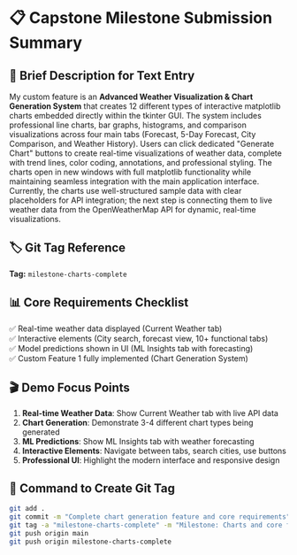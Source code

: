 # 📋 Capstone Milestone Submission Summary

## 🎯 Brief Description for Text Entry

My custom feature is an **Advanced Weather Visualization & Chart Generation System** that creates 12 different types of interactive matplotlib charts embedded directly within the tkinter GUI. The system includes professional line charts, bar graphs, histograms, and comparison visualizations across four main tabs (Forecast, 5-Day Forecast, City Comparison, and Weather History). Users can click dedicated "Generate Chart" buttons to create real-time visualizations of weather data, complete with trend lines, color coding, annotations, and professional styling. The charts open in new windows with full matplotlib functionality while maintaining seamless integration with the main application interface. Currently, the charts use well-structured sample data with clear placeholders for API integration; the next step is connecting them to live weather data from the OpenWeatherMap API for dynamic, real-time visualizations.

## 🏷️ Git Tag Reference
**Tag:** `milestone-charts-complete`

## 📊 Core Requirements Checklist
✅ Real-time weather data displayed (Current Weather tab)  
✅ Interactive elements (City search, forecast view, 10+ functional tabs)  
✅ Model predictions shown in UI (ML Insights tab with forecasting)  
✅ Custom Feature 1 fully implemented (Chart Generation System)  

## 🎬 Demo Focus Points
1. **Real-time Weather Data**: Show Current Weather tab with live API data
2. **Chart Generation**: Demonstrate 3-4 different chart types being generated
3. **ML Predictions**: Show ML Insights tab with weather forecasting
4. **Interactive Elements**: Navigate between tabs, search cities, use buttons
5. **Professional UI**: Highlight the modern interface and responsive design

## 🚀 Command to Create Git Tag
```bash
git add .
git commit -m "Complete chart generation feature and core requirements"
git tag -a "milestone-charts-complete" -m "Milestone: Charts and core features complete"
git push origin main
git push origin milestone-charts-complete
```
